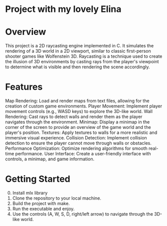 # Project with my lovely Elina
# Overview

This project is a 2D raycasting engine implemented in C. It simulates the rendering of a 3D world in a 2D viewport, similar to classic first-person shooter games like Wolfenstein 3D.
Raycasting is a technique used to create the illusion of 3D environments by casting rays from the player's viewpoint to determine what is visible and then rendering the scene accordingly.

# Features

Map Rendering: Load and render maps from text files, allowing for the creation of custom game environments.
Player Movement: Implement player movement controls (e.g., WASD keys) to explore the 3D-like world.
Wall Rendering: Cast rays to detect walls and render them as the player navigates through the environment.
Minimap: Display a minimap in the corner of the screen to provide an overview of the game world and the player's position.
Textures: Apply textures to walls for a more realistic and immersive visual experience.
Collision Detection: Implement collision detection to ensure the player cannot move through walls or obstacles.
Performance Optimization: Optimize rendering algorithms for smooth real-time performance.
User Interface: Create a user-friendly interface with controls, a minimap, and game information.

# Getting Started

0. Install mlx library
1. Clone the repository to your local machine.
2. Build the project with make.
3. Run the executable and enjoy.
4. Use the controls (A, W, S, D, right/left arrow) to navigate through the 3D-like world.
